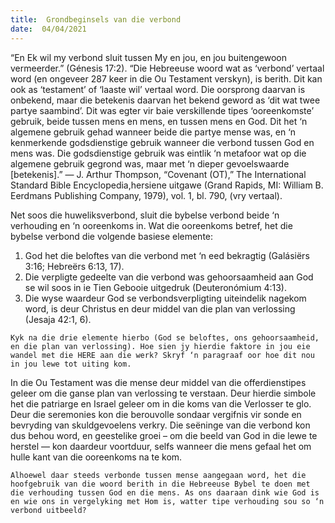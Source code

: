 ```yaml
---
title:  Grondbeginsels van die verbond
date:  04/04/2021
---
```


“En Ek wil my verbond sluit tussen My en jou, en jou buitengewoon vermeerder.” (Génesis 17:2). “Die Hebreeuse woord wat as ‘verbond’ vertaal word (en ongeveer 287 keer in die Ou Testament verskyn), is berith. Dit kan ook as ‘testament’ of ‘laaste wil’ vertaal word. Die oorsprong daarvan is onbekend, maar die betekenis daarvan het bekend geword as ‘dit wat twee partye saambind’. Dit was egter vir baie verskillende tipes ‘ooreenkomste’ gebruik, beide tussen mens en mens, en tussen mens en God. Dit het ‘n algemene gebruik gehad wanneer beide die partye mense was, en ‘n kenmerkende godsdienstige gebruik wanneer die verbond tussen God en mens was. Die godsdienstige gebruik was eintlik ‘n metafoor wat op die algemene gebruik gegrond was, maar met ‘n dieper gevoelswaarde [betekenis].” — J. Arthur Thompson, “Covenant (OT),” The International Standard Bible Encyclopedia,hersiene uitgawe (Grand Rapids, MI: William B. Eerdmans Publishing Company, 1979), vol. 1, bl. 790, (vry vertaal).

Net soos die huweliksverbond, sluit die bybelse verbond beide ‘n verhouding en ‘n ooreenkoms in. Wat die ooreenkoms betref, het die bybelse verbond die volgende basiese elemente:

1. God het die beloftes van die verbond met ‘n eed bekragtig (Galásiërs 3:16; Hebreërs 6:13, 17). 
2. Die verpligte gedeelte van die verbond was gehoorsaamheid aan God se wil soos in ie Tien Gebooie uitgedruk (Deuteronómium 4:13). 
3. Die wyse waardeur God se verbondsverpligting uiteindelik nagekom word, is deur Christus en deur middel van die plan van verlossing (Jesaja 42:1, 6).

`Kyk na die drie elemente hierbo (God se beloftes, ons gehoorsaamheid, en die plan van verlossing). Hoe sien jy hierdie faktore in jou eie wandel met die HERE aan die werk? Skryf ‘n paragraaf oor hoe dit nou in jou lewe tot uiting kom. `

In die Ou Testament was die mense deur middel van die offerdienstipes geleer om die ganse plan van verlossing te verstaan. Deur hierdie simbole het die patriarge en Israel geleer om in die koms van die Verlosser te glo. Deur die seremonies kon die berouvolle sondaar vergifnis vir sonde en bevryding van skuldgevoelens verkry. Die seëninge van die verbond kon dus behou word, en geestelike groei – om die beeld van God in die lewe te herstel — kon daardeur voortduur, selfs wanneer die mens gefaal het om hulle kant van die ooreenkoms na te kom.

`Alhoewel daar steeds verbonde tussen mense aangegaan word, het die hoofgebruik van die woord berith in die Hebreeuse Bybel te doen met die verhouding tussen God en die mens. As ons daaraan dink wie God is en wie ons in vergelyking met Hom is, watter tipe verhouding sou so ‘n verbond uitbeeld?`